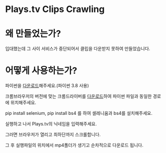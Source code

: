 # Plays.tv Clips Crawling

# 왜 만들었는가?
입대했는데 그 사이 서비스가 중단되어서 클립을 다운받지 못하여 만들었습니다.

# 어떻게 사용하는가?
파이썬을 [다운로드](https://www.python.org/downloads/)해주세요.(파이썬 3.8 사용)

크롬브라우저의 버전에 맞는 크롬드라이버를 [다운로드](https://chromedriver.chromium.org/downloads)하여 파이썬 파일과 동일한 경로에 위치해주세요.

pip install selenium, pip install bs4 를 하여 셀레니움과 bs4를 설치해주세요.

실행하고 나서 Plays.tv의 닉네임을 입력해주세요.

그러면 브라우저가 열리고 최하단까지 스크롤합니다.

그 후 실행파일의 위치에서 mp4폴더가 생기고 순차적으로 다운로드 됩니다.

